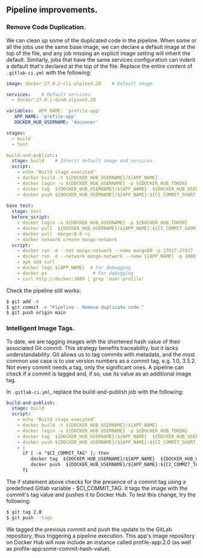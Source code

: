 ##  Pipeline improvements.

### Remove Code Duplication. 
We can clean up some of the duplicated code in the pipeline. When some or all the jobs use the same base image, we can declare a default image at the top of the file, and any job missing an explicit image setting will inherit the default. Similarly, jobs that have the same services configuration can inderit a default that's declared at the top of the file. Replace the entire content of `.gitlab-ci.yml` with the following:
~~~yaml
image: docker:27.0.2-cli-alpine3.20    # Default image

services:    # Default services
  - docker:27.0.2-dind-alpine3.20

variables:  APP_NAME: 'profile-app'
   APP_NAME: 'profile-app'
   DOCKER_HUB_USERNAME: 'doconnor'

stages:
  - build
  - test

build-and-publish::
  stage: build    # Inherit default image and services
  script:
    - echo "Build stage executed"
    - docker build -t ${DOCKER_HUB_USERNAME}/${APP_NAME} .
    - docker login -u ${DOCKER_HUB_USERNAME} -p ${DOCKER_HUB_TOKEN}
    - docker tag  ${DOCKER_HUB_USERNAME}/${APP_NAME}  ${DOCKER_HUB_USERNAME}/${APP_NAME}:${CI_COMMIT_SHORT_SHA} 
    - docker push ${DOCKER_HUB_USERNAME}/${APP_NAME}:${CI_COMMIT_SHORT_SHA}
 
base test:
  stage: test
  before_script:
    - docker login -u ${DOCKER_HUB_USERNAME} -p ${DOCKER_HUB_TOKEN}
    - docker pull  ${DOCKER_HUB_USERNAME}/${APP_NAME}:${CI_COMMIT_SHORT_SHA}  
    - docker pull  mongo:8.0-rc 
    - docker network create mongo-network
  script: 
    - docker run -d --net mongo-network --name mongoDB -p 27017:27017 -e MONGO_INITDB_ROOT_USERNAME=admin -e MONGO_INITDB_ROOT_PASSWORD=secret  mongo:8.0-rc 
    - docker run -d --network mongo-network --name ${APP_NAME} -p 3000:3000 -e MONGO_PASS=secret -e MONGO_HOST=mongoDB ${DOCKER_HUB_USERNAME}/${APP_NAME}:${CI_COMMIT_SHORT_SHA}
    - apk add curl
    - docker logs ${APP_NAME}  # For debugging
    - docker ps                 # For debugging
    - curl http://docker:3000 | grep 'User profile'
~~~
Check the pipeline still works:
~~~bash
$ git add -A
$ git commit -m "Pipeline - Remove duplicate code."
$ git push origin main
~~~

### Intelligent Image Tags. 

To date, we are tagging images with the shortened hash value of their associated Git commit. This strategy benefits traceability, but it lacks understandability. Git allows us to tag commits with metadata, and the most common use case is to use version numbers as a commit tag, e.g. 1.0, 3.5.2. Not every commit needs a tag, only the significant ones. A pipeline can check if a commit is tagged and, if so, use its value as an additional image tag.

In `.gitlab-ci.yml`, replace the build-and-publish job with the following:
~~~yaml
build-and-publish:
  stage: build
  script:
    - echo "Build stage executed"
    - docker build -t ${DOCKER_HUB_USERNAME}/${APP_NAME} .
    - docker login -u ${DOCKER_HUB_USERNAME} -p ${DOCKER_HUB_TOKEN}
    - docker tag  ${DOCKER_HUB_USERNAME}/${APP_NAME}  ${DOCKER_HUB_USERNAME}/${APP_NAME}:${CI_COMMIT_SHORT_SHA} 
    - docker push ${DOCKER_HUB_USERNAME}/${APP_NAME}:${CI_COMMIT_SHORT_SHA}
    - |
      if [ -n "$CI_COMMIT_TAG" ]; then
         docker tag  ${DOCKER_HUB_USERNAME}/${APP_NAME}  ${DOCKER_HUB_USERNAME}/${APP_NAME}:${CI_COMMIT_TAG} 
         docker push  ${DOCKER_HUB_USERNAME}/${APP_NAME}:${CI_COMMIT_TAG} 
      fi
~~~
The if statement above checks for the presence of a commit tag using a predefined Gitlab variable - $CI_COMMIT_TAG. It tags the image with the commit's tag value and pushes it to Docker Hub. To test this change, try the following:
~~~bash
$ git tag 2.0
$ git push --tags
~~~
We tagged the previous commit and push the update to the GitLab repository, thus triggering a pipeline execution. This app's image repository on Docker Hub will now include an instance called profile-app:2.0 (as well as profile-app:some-commit-hash-value).